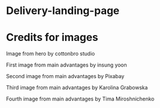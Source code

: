 # Delivery-landing-page

# Credits for images

Image from hero by cottonbro studio

First image from main advantages by insung yoon

Second image from main advantages by Pixabay

Third image from main advantages by Karolina Grabowska

Fourth image from main advantages by Tima Miroshnichenko